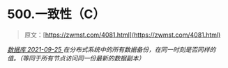 <!--yml
category: 未分类
date: 0001-01-01 00:00:00
--->

# 500.一致性（C）

> 原文：[https://zwmst.com/4081.html](https://zwmst.com/4081.html)

   [ *数据库* ](https://zwmst.com/%e6%95%b0%e6%8d%ae%e5%ba%93)*[ <time datetime="2021-09-26T01:15:08+08:00"> 2021-09-25 </time> ](https://zwmst.com/4081.html)  在分布式系统中的所有数据备份，在同一时刻是否同样的值。（等同于所有节点访问同一份最新的数据副本）*